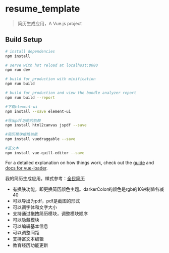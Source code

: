 # resume_template

> 简历生成应用，A Vue.js project

## Build Setup

``` bash
# install dependencies
npm install

# serve with hot reload at localhost:8080
npm run dev

# build for production with minification
npm run build

# build for production and view the bundle analyzer report
npm run build --report

#下载element-ui
npm install --save element-ui

#导出pdf功能的依赖
npm install html2canvas jspdf --save

#简历模块拖拽功能
npm install vuedraggable --save

#富文本
npm install vue-quill-editor --save
```

For a detailed explanation on how things work, check out the [guide](http://vuejs-templates.github.io/webpack/) and [docs for vue-loader](http://vuejs.github.io/vue-loader).

我的简历生成应用。样式参考：[全民简历](https://www.qmjianli.com/)

- 有换肤功能，即更换简历颜色主题。darkerColor的颜色是rgb的10进制值各减40
- 可以导出为pdf，pdf是截图的形式
- 可以调字体和文字大小
- 支持通过拖拽简历模块，调整模块顺序
- 可以隐藏模块
- 可以编辑基本信息
- 可以调整间距
- 支持富文本编辑
- 教育经历功能更新
